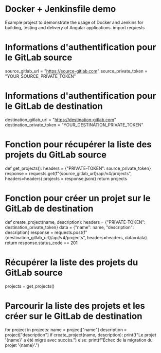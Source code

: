 # Docker + Jenkinsfile demo

Example project to demonstrate the usage of Docker and Jenkins for building, testing and delivery of Angular applications.
import requests

# Informations d'authentification pour le GitLab source
source_gitlab_url = "https://source-gitlab.com"
source_private_token = "YOUR_SOURCE_PRIVATE_TOKEN"

# Informations d'authentification pour le GitLab de destination
destination_gitlab_url = "https://destination-gitlab.com"
destination_private_token = "YOUR_DESTINATION_PRIVATE_TOKEN"

# Fonction pour récupérer la liste des projets du GitLab source
def get_projects():
    headers = {"PRIVATE-TOKEN": source_private_token}
    response = requests.get(f"{source_gitlab_url}/api/v4/projects", headers=headers)
    projects = response.json()
    return projects

# Fonction pour créer un projet sur le GitLab de destination
def create_project(name, description):
    headers = {"PRIVATE-TOKEN": destination_private_token}
    data = {"name": name, "description": description}
    response = requests.post(f"{destination_gitlab_url}/api/v4/projects", headers=headers, data=data)
    return response.status_code == 201

# Récupérer la liste des projets du GitLab source
projects = get_projects()

# Parcourir la liste des projets et les créer sur le GitLab de destination
for project in projects:
    name = project["name"]
    description = project["description"]
    if create_project(name, description):
        print(f"Le projet '{name}' a été migré avec succès.")
    else:
        print(f"Échec de la migration du projet '{name}'.")
